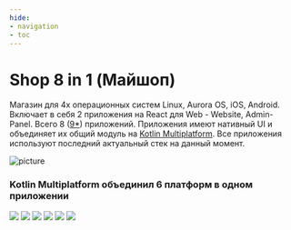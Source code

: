 ```yaml
---
hide:
- navigation
- toc
---
```


Shop 8 in 1 (Майшоп)
===

Магазин для 4x операционных систем Linux, Aurora OS, iOS, Android. 
Включает в себя 2 приложения на React для Web - Website, Admin-Panel.
Всего 8 ([9*](pc/client/about/)) приложений. 
Приложения имеют нативный UI и объединяет их общий модуль на [Kotlin Multiplatform](https://kotlinlang.org/docs/multiplatform.html).
Все приложения используют последний актуальный стек на данный момент.

![picture](/images/all-preview.png)

### Kotlin Multiplatform объединил 6 платформ в одном приложении

<p class="icons-main" style="margin-bottom: 50px;">
    <img src="/images/ic_react.png">
    <img src="/images/ic_android.png">
    <img src="/images/ic_apple.png">
    <img src="/images/ic_aurora.png">
    <img src="/images/ic_pc.png">
    <img src="/images/ic_cli.png">
</p>